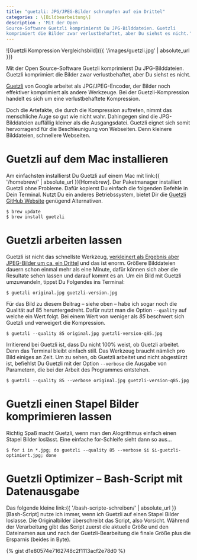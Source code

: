 ```yaml
---
title: "guetzli: JPG/JPEG-Bilder schrumpfen auf ein Drittel"
categories : \[Bildbearbeitung\]
description : 'Mit der Open
Source-Software Guetzli komprimierst Du JPG-Bilddateien. Guetzli
komprimiert die Bilder zwar verlustbehaftet, aber Du siehst es nicht.'
---
```

![Guetzli Kompression
Vergleichsbild]({{ '/images/guetzli.jpg' | absolute_url }})

Mit der Open Source-Software Guetzli komprimierst Du JPG-Bilddateien.
Guetzli komprimiert die Bilder zwar verlustbehaftet, aber Du siehst es
nicht.

[Guetzli](https://github.com/google/guetzli) von Google arbeitet als
JPG/JPEG-Encoder, der Bilder noch effektiver komprimiert als andere
Werkzeuge. Bei der Guetzli-Kompression handelt es sich um eine
verlustbehaftete Kompression.

Doch die Artefakte, die durch die Kompression auftreten, nimmt das
menschliche Auge so gut wie nicht wahr. Dahingegen sind die
JPG-Bilddateien auffällig kleiner als die Ausgangsdatei. Guetzli eignet
sich somit hervorragend für die Beschleunigung von Webseiten. Denn
kleinere Bilddateien, schnellere Webseiten.

# Guetzli auf dem Mac installieren

Am einfachsten installierst Du Guetzli auf einem Mac mit link:{{
'/homebrew/' | absolute\_url }}\[Homebrew\]. Der Paketmanager
installiert Guetzli ohne Probleme. Dafür kopierst Du einfach die
folgenden Befehle in Dein Terminal. Nutzt Du ein anderes Betriebssystem,
bietet Dir die [Guetzli GitHub
Website](https://github.com/google/guetzli) genügend Alternativen.

    $ brew update
    $ brew install guetzli

# Guetzli arbeiten lassen

Guetzli ist nicht das schnellste Werkzeug, [verkleinert als Ergebnis
aber JPEG-Bilder um ca. ein
Drittel](https://m.heise.de/newsticker/meldung/Googles-Guetzli-Encoder-schrumpft-JPEG-Bilder-um-ein-Drittel-3657823.html)
und das ist enorm. Größere Bilddateien dauern schon einmal mehr als eine
Minute, dafür können sich aber die Resultate sehen lassen und darauf
kommt es an. Um ein Bild mit Guetzli umzuwandeln, tippst Du Folgendes
ins Terminal:

    $ guetzli original.jpg guetzli-version.jpg

Für das Bild zu diesem Beitrag – siehe oben – habe ich sogar noch die
Qualität auf 85 heruntergedreht. Dafür nutzt man die Option `--quality`
auf welche ein Wert folgt. Bei einem Wert von weniger als *85* beschwert
sich Guetzli und verweigert die Kompression.

    $ guetzli --quality 85 original.jpg guetzli-version-q85.jpg

Irritierend bei Guetzli ist, dass Du nicht 100% weist, ob Guetzli
arbeitet. Denn das Terminal bleibt einfach still. Das Werkzeug braucht
nämlich pro Bild einiges an Zeit. Um zu sehen, ob Guetzli arbeitet und
nicht abgestürzt ist, befiehlst Du Guetzli mit der Option `--verbose`
die Ausgabe von Parametern, die bei der Arbeit des Programmes
    entstehen.

    $ guetzli --quality 85 --verbose original.jpg guetzli-version-q85.jpg

# Guetzli einen Stapel Bilder komprimieren lassen

Richtig Spaß macht Guetzli, wenn man den Alogrithmus einfach einen
Stapel Bilder loslässt. Eine einfache for-Schleife sieht dann so
    aus…

    $ for i in *.jpg; do guetzli --quality 85 --verbose $i $i-guetzli-optimiert.jpg; done

# Guetzli Optimizer – Bash-Script mit Datenausgabe

Das folgende kleine link:{{ '/bash-scripte-schreiben/' | absolute\_url
}}\[Bash-Script\] nutze ich immer, wenn ich Guetzli auf einen Stapel
Bilder loslasse. Die Originalbilder überschreibt das Script, also
Vorsicht. Während der Verarbeitung gibt das Script zuerst die aktuelle
Größe und den Dateinamen aus und nach der Guetzli-Bearbeitung die finale
Größe plus die Ersparnis (beides in Byte).

{% gist d1e80574e7162748c2f1113acf2e78d0 %}
